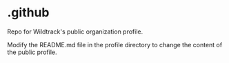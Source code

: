 # .github

Repo for Wildtrack's public organization profile.

Modify the README.md file in the profile directory to change the content of the public profile.
